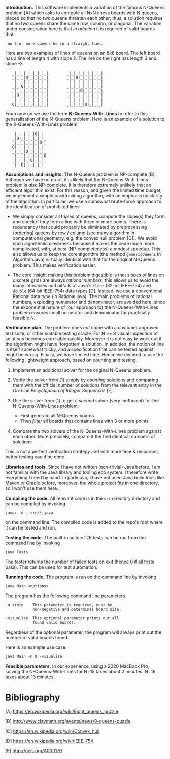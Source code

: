 **Introduction.** This software implements a variation of the famous
N-Queens problem [A] which asks to compute all NxN chess boards with N
queens, placed so that no two queens threaten each other; thus, a
solution requires that no two queens share the same row, column, or
diagonal. The variation under consideration here is that *in addition*
it is required of valid boards that:

     no 3 or more queens be in a straight line.

Here are two examples of lines of queens on an 8x8 board.  The left
board has a line of length 4 with slope 2. The line on the right has
length 3 and slope -3.

       _|_|_|_|_|_|_|_|        _|_|_|_|_|_|_|_|
       _|_|_|Q|_|_|_|_|        _|_|Q|_|_|_|_|_|
       _|_|_|_|_|_|_|_|        _|_|_|_|_|_|_|_|
       _|_|Q|_|_|_|_|_|        _|_|_|_|_|_|_|_|
       _|_|_|_|_|_|_|_|        _|_|_|Q|_|_|_|_|
       _|Q|_|_|_|_|_|_|        _|_|_|_|_|_|_|_|
       _|_|_|_|_|_|_|_|        _|_|_|_|_|_|_|_|
       Q|_|_|_|_|_|_|_|        _|_|_|_|Q|_|_|_|

From now on we use the term **N-Queens-With-Lines** to refer to this
generalisation of the N-Queens problem. Here is an example of a solution to the
8-Queens-With-Lines problem:

       _|_|_|_|_|Q|_|_
       _|Q|_|_|_|_|_|_
       _|_|_|_|_|_|Q|_
       Q|_|_|_|_|_|_|_
       _|_|_|Q|_|_|_|_
       _|_|_|_|_|_|_|Q
       _|_|_|_|Q|_|_|_
       _|_|Q|_|_|_|_|_

**Assumptions and insights.** The N-Queens problem is NP-complete
[B]. Although we have no proof, it is likely that the N-Queens-With-Lines
problem is *also* NP-complete. It is therefore extremely unlikely that
an efficient algorithm exist. For this reason, and given the limited
time budget, we implement a simple backtracking algorithm, with an
emphasis on clarity of the algorithm. In particular, we use a somewhat
brute-force approach to the identification of prohibited lines:

- We simply consider all triples of queens, compute the slope(s) they
  form and check if they form a line with three or more
  points. There is redundancy that could probably be eliminated by
  preprocessing (ordering) queens by row / column (see many algorithm
  in computational geometry, e.g. the convex hull problem [C]). We
  avoid such algorithmic cleverness because it makes the code much
  more complicated, with, at best (NP-completeness) a modest
  speedup. This also allows us to keep the core algorithm (the method
  `genericQueens` in Algorithm.java) virtually identical with that for
  the original N-Queens problem. This makes verification easier.

- The core insight making this problem digestible is that slopes of
  lines on discrete grids are always *rational numbers*, this allows
  us to avoid the many intricacies and pitfalls of Java's `float`
  (32-bit IEEE-754) and `double` (64-bit IEEE-754) data types
  [D]. Instead, we use a conventional Rational data type (in
  Rational.java). The main problems of rational numbers, exploding
  numerator and denominator, are avoided here, since the exponential
  nature of (our approach to) the N-Queens-With-Lines problem ensures
  small numerator and denominator for practically feasible N.


**Verification plan.** The problem does *not* come with a customer
approved test suite, or other suitable testing oracle. For N >= 8
visual inspection of solutions becomes unreliable quickly. Moreover
it is not easy to work out if the algorithm might have 'forgotten' a
solution. In addition, the notion of line is itself somewhat tricky,
and a specification that can be tested against, might be
wrong. Finally, we have limited time. Hence we decided to use
the following lightweight approach, based on counting and  testing.

1. Implement an additional solver for the original N-Queens problem.

2. Verify the solver from (1) simply by *counting* solutions and
   comparing them with the official number of solutions from the
   relevant entry in the *On-Line Encyclopedia of Integer Sequences*
   [E].

3. Use the solver from (1) to get a *second* solver (very inefficient)
   for the N-Queens-With-Lines problem:

    - First generate all N-Queens boards
    - Then *filter* all boards that contains lines with 3 or more points

4. Compare the two solvers of the N-Queens-With-Lines problem against each
other. More precisely, compare if the find identical numbers of
solutions.

This is not a perfect verification strategy and with more time &
resources, better testing could be done.

**Libraries and tools.** Since I have not written (non-trivial) Java
before, I am not familiar with the Java library and tooling eco
system. I therefore write everything I need by hand.  In particular, I
have not used Java build tools like Maven or Gradle before, moreover,
the whole project fits in one directory, so I won't use them here.

**Compiling the code.** All relevant code is in the `src` directory 
directory and can be compiled by invoking

    javac -d . src/*.java 

on the command line. The compiled code is added to the repo's root
where it can be tested and run.

**Testing the code.** The built-in suite of 26 tests can be run from
the command line by invoking

    java Tests 

The tester returns the number of failed tests on exit (hence 0 if all
tests pass).  This can be used for test automation.

**Running the code.** The program is run on the command line by invoking

    java Main <options>

The program has the following command line parameters.

    -n <int>    This parameter is required, must be
                non-negative and determines board size.

    -visualise  This optional parameter prints out all
                found valid boards. 

Regardless of the optional parameter, the program will always print
out the number of valid boards found.

Here is an example use case:

    java Main -n 8 -visualise

**Feasible parameters.** In our experience, using a 2020 MacBook Pro,
solving the N-Queens-With-Lines for N=15 takes about 2 minutes. N=16
takes about 13 minutes.

# Bibliography

[A] https://en.wikipedia.org/wiki/Eight_queens_puzzle

[B] http://www.claymath.org/events/news/8-queens-puzzle

[C] https://en.wikipedia.org/wiki/Convex_hull

[D] https://en.wikipedia.org/wiki/IEEE_754

[E] http://oeis.org/A000170
